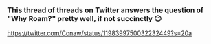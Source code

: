 ### This thread of threads on Twitter answers the question of "Why Roam?" pretty well, if not succinctly 😉
https://twitter.com/Conaw/status/1198399750032232449?s=20a
